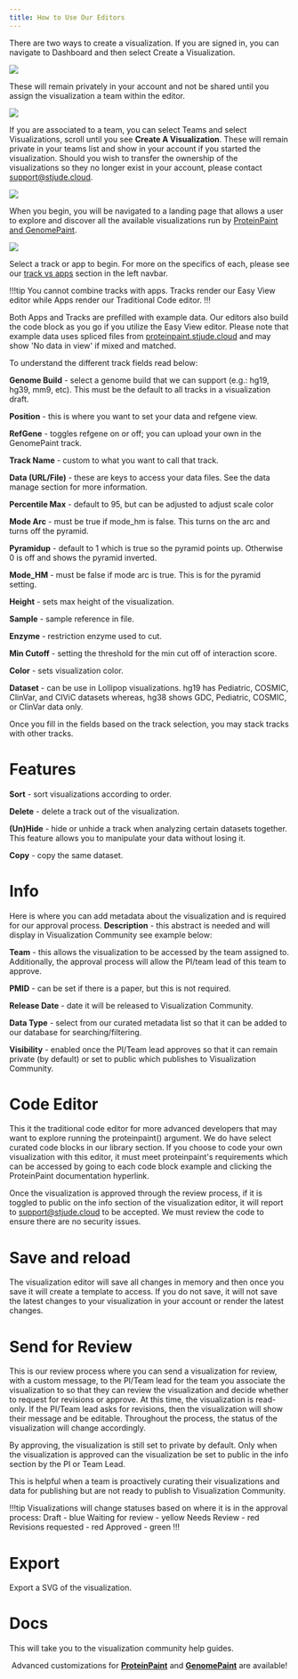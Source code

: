 ```yaml
---
title: How to Use Our Editors 
---
```


There are two ways to create a visualization. If you are signed in, you can navigate to Dashboard and then select Create a Visualization.

![](./create.png) 

These will remain privately in your account and not be shared until you assign the visualization a team within the editor.

![](./private.png)

If you are associated to a team, you can select Teams and select Visualizations, scroll until you see **Create A Visualization**. These will remain private in your teams list and show in your account if you started the visualization. Should you wish to transfer the ownership of the visualizations so they no longer exist in your account, please contact [support@stjude.cloud](support@stjude.cloud). 

![](./create_button.png)

When you begin, you will be navigated to a landing page that allows a user to explore and discover all the available visualizations run by [ProteinPaint and GenomePaint](proteinpaint.stjude.cloud).

![](./Landingpage.png)

Select a track or app to begin. For more on the specifics of each, please see our [track vs apps](https://university.stjude.cloud/docs/visualization-community/tracks_apps/) section in the left navbar. 

!!!tip
You cannot combine tracks with apps.
Tracks render our Easy View editor while Apps render our Traditional Code editor.
!!!

Both Apps and Tracks are prefilled with example data. Our editors also build the code block as you go if you utilize the Easy View editor. Please note that example data uses spliced files from [proteinpaint.stjude.cloud](proteinpaint.stjude.cloud) and may show 'No data in view' if mixed and matched.

To understand the different track fields read below:

**Genome Build** - select a genome build that we can support (e.g.: hg19, hg39, mm9, etc). This must be the default to all tracks in a visualization draft. 

**Position** - this is where you want to set your data and refgene view.

**RefGene** - toggles refgene on or off; you can upload your own in the GenomePaint track.

**Track Name** - custom to what you want to call that track.

**Data (URL/File)** - these are keys to access your data files. See the data manage section for more information.

**Percentile Max** - default to 95, but can be adjusted to adjust scale color 

**Mode Arc** - must be true if mode_hm is false. This turns on the arc and turns off the pyramid. 

**Pyramidup** - default to 1 which is true so the pyramid points up. Otherwise 0 is off and shows the pyramid inverted.

**Mode_HM** - must be false if mode arc is true. This is for the pyramid setting. 

**Height** - sets max height of the visualization.

**Sample** - sample reference in file. 

**Enzyme** - restriction enzyme used to cut. 

**Min Cutoff** - setting the threshold for the min cut off of interaction score.

**Color** - sets visualization color. 

**Dataset** - can be use in Lollipop visualizations. hg19 has Pediatric, COSMIC, ClinVar, and CIViC datasets whereas, hg38 shows GDC, Pediatric, COSMIC, or ClinVar data only. 

Once you fill in the fields based on the track selection, you may stack tracks with other tracks. 

# Features 
**Sort** - sort visualizations according to order. 

**Delete** - delete a track out of the visualization. 

**(Un)Hide** - hide or unhide a track when analyzing certain datasets together. This feature allows you to manipulate your data without losing it.

**Copy** - copy the same dataset. 

# Info 
Here is where you can add metadata about the visualization and is required for our approval process.
**Description** - this abstract is needed and will display in Visualization Community see example below:

**Team** - this allows the visualization to be accessed by the team assigned to. Additionally, the approval process will allow the PI/team lead of this team to approve.

**PMID** - can be set if there is a paper, but this is not required.

**Release Date** - date it will be released to Visualization Community.

**Data Type** - select from our curated metadata list so that it can be added to our database for searching/filtering.

**Visibility** - enabled once the PI/Team lead approves so that it can remain private (by default) or set to public which publishes to Visualization Community.

# Code Editor
This it the traditional code editor for more advanced developers that may want to explore running the proteinpaint() argument. We do have select curated code blocks in our library section. If you choose to code your own visualization with this editor, it must meet proteinpaint's requirements which can be accessed by going to each code block example and clicking the ProteinPaint documentation hyperlink.

Once the visualization is approved through the review process, if it is toggled to public on the info section of the visualization editor, it will report to support@stjude.cloud to be accepted. We must review the code to ensure there are no security issues.

# Save and reload
The visualization editor will save all changes in memory and then once you save it will create a template to access. If you do not save, it will not save the latest changes to your visualization in your account or render the latest changes. 

# Send for Review
This is our review process where you can send a visualization for review, with a custom message, to the PI/Team lead for the team you associate the visualization to so that they can review the visualization and decide whether to request for revisions or approve. At this time, the visualization is read-only. If the PI/Team lead asks for revisions, then the visualization will show their message and be editable. Throughout the process, the status of the visualization will change accordingly.

By approving, the visualization is still set to private by default. Only when the visualization is approved can the visualization be set to public in the info section by the PI or Team Lead. 

This is helpful when a team is proactively curating their visualizations and data for publishing but are not ready to publish to Visualization Community.

!!!tip
Visualizations will change statuses based on where it is in the approval process:
Draft - blue
Waiting for review - yellow
Needs Review - red
Revisions requested - red
Approved - green
!!!

# Export
Export a SVG of the visualization.

# Docs
This will take you to the visualization community help guides. 

<p align="center">
    </a>Advanced customizations for</a> 
<a style="font-weight: bold"
href="https://docs.google.com/document/d/1JWKq3ScW62GISFGuJvAajXchcRenZ3HAvpaxILeGaw0/edit">ProteinPaint</a>
</a>and</a> 
<a style="font-weight: bold"  
href="https://docs.google.com/document/d/1owXUQuqw5hBHFERm0Ria7anKtpyoPBaZY_MCiXXf5wE/edit">GenomePaint</a>
 are available! </a></p>